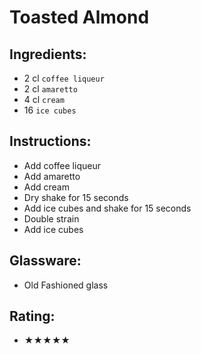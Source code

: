 # Toasted Almond

## Ingredients:
- 2 cl `coffee liqueur` <!-- - 3 cl `coffee liqueur` -->
- 2 cl `amaretto`
- 4 cl `cream` <!-- - 3 cl `cream` -->
- 16 `ice cubes`

## Instructions:
- Add coffee liqueur
- Add amaretto
- Add cream
- Dry shake for 15 seconds
- Add ice cubes and shake for 15 seconds
- Double strain
- Add ice cubes

## Glassware:
- Old Fashioned glass

## Rating:
- ★★★★★